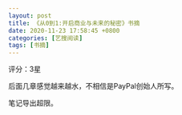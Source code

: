 ```yaml
---
layout: post
title: 《从0到1:开启商业与未来的秘密》书摘
date: 2020-11-23 17:58:45 +0800
categories: [艺搜阅读]
tags: [书摘]
---
```

评分：3星

后面几章感觉越来越水，不相信是PayPal创始人所写。


笔记导出超限。

